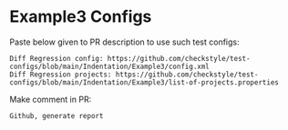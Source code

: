 # Example3 Configs
Paste below given to PR description to use such test configs:
```
Diff Regression config: https://github.com/checkstyle/test-configs/blob/main/Indentation/Example3/config.xml
Diff Regression projects: https://github.com/checkstyle/test-configs/blob/main/Indentation/Example3/list-of-projects.properties
```
Make comment in PR:
```
Github, generate report
```
